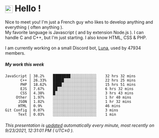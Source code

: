 # <img src="https://64.media.tumblr.com/a77fe63f35eafbe14be38765babf1cb2/ec4eb63d77592970-8f/s1280x1920/cb3343c17d8b4e6010ca747520d078d3dba9ac25.gif" style="vertical-align:middle" width="25px"> Hello !
Nice to meet you! I'm just a French guy who likes to develop anything and everything ( often anything ). <br/>My favorite language is Javascript ( and by extension Node.js ). I can handle C and C++, but I'm just starting. I also know HTML, CSS & PHP.<br/><br/>
I am currently working on a small Discord bot, [Luna](https://github.com/Asgarrrr/Luna), used by 47934 members.<br/>
##### My work this week<br/>
```
JavaScript │ 38.2%    ████████░░░░░░░░░░░░    32 hrs 32 mins
       C++ │ 26.33%   █████░░░░░░░░░░░░░░░    22 hrs 25 mins
       PHP │ 18.62%   ████░░░░░░░░░░░░░░░░    15 hrs 51 mins
       EJS │ 7.67%    ██░░░░░░░░░░░░░░░░░░    6 hrs 32 mins
       CSS │ 4.38%    █░░░░░░░░░░░░░░░░░░░    3 hrs 43 mins
     Other │ 1.97%    ░░░░░░░░░░░░░░░░░░░░    1 hr 40 mins
      JSON │ 1.82%    ░░░░░░░░░░░░░░░░░░░░    1 hr 32 mins
      HTML │ 0.9%     ░░░░░░░░░░░░░░░░░░░░    46 mins
Git Config │ 0.07%    ░░░░░░░░░░░░░░░░░░░░    3 mins
      Text │ 0.03%    ░░░░░░░░░░░░░░░░░░░░    1 min
```
###### This presentation is [updated](https://github.com/Asgarrrr) automatically every minute, most recently on 9/23/2021, 12:31:01 PM ( UTC±0 ).